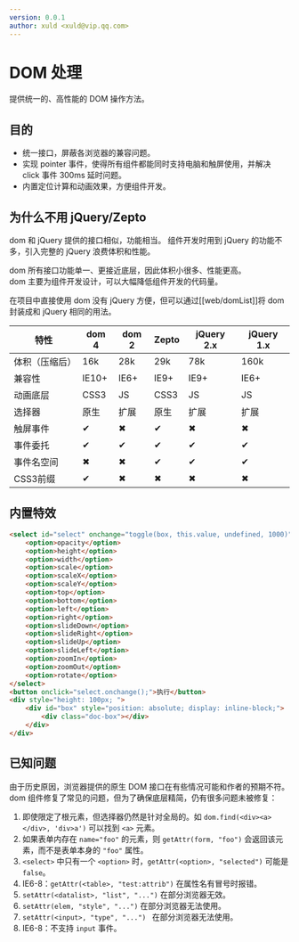 ```yaml
---
version: 0.0.1
author: xuld <xuld@vip.qq.com>
---
```

# DOM 处理
提供统一的、高性能的 DOM 操作方法。

## 目的
- 统一接口，屏蔽各浏览器的兼容问题。
- 实现 pointer 事件，使得所有组件都能同时支持电脑和触屏使用，并解决 click 事件 300ms 延时问题。
- 内置定位计算和动画效果，方便组件开发。

## 为什么不用 jQuery/Zepto
dom 和 jQuery 提供的接口相似，功能相当。
组件开发时用到 jQuery 的功能不多，引入完整的 jQuery 浪费体积和性能。

dom 所有接口功能单一、更接近底层，因此体积小很多、性能更高。    
dom 主要为组件开发设计，可以大幅降低组件开发的代码量。

在项目中直接使用 dom 没有 jQuery 方便，但可以通过[[web/domList]]将 dom 封装成和 jQuery 相同的用法。

特性         | dom 4  | dom 2   | Zepto     | jQuery 2.x  | jQuery 1.x 
-------------|--------|---------|-----------|------------|-------------
体积（压缩后） | 16k    | 28k     | 29k       | 78k        | 160k
兼容性        | IE10+  | IE6+     | IE9+     | IE9+       | IE6+
动画底层      | CSS3   | JS       | CSS3     | JS          | JS
选择器        | 原生    | 扩展     | 原生     | 扩展        | 扩展
触屏事件      | ✔      |  ✖      | ✔        | ✖          | ✖
事件委托      | ✔      |  ✔      | ✔        | ✔          | ✔
事件名空间    | ✖      |  ✖      | ✔        | ✔          | ✔
CSS3前缀     | ✔      |  ✖       | ✖        | ✖          | ✖

## 内置特效
```html demo hide doc
<select id="select" onchange="toggle(box, this.value, undefined, 1000)">
    <option>opacity</option>
    <option>height</option>
    <option>width</option>
    <option>scale</option>
    <option>scaleX</option>
    <option>scaleY</option>
    <option>top</option>
    <option>bottom</option>
    <option>left</option>
    <option>right</option>
    <option>slideDown</option>
    <option>slideRight</option>
    <option>slideUp</option>
    <option>slideLeft</option>
    <option>zoomIn</option>
    <option>zoomOut</option>
    <option>rotate</option>
</select>
<button onclick="select.onchange();">执行</button>
<div style="height: 100px; ">
    <div id="box" style="position: absolute; display: inline-block;">
        <div class="doc-box"></div>
    </div>
</div>
```

## 已知问题
由于历史原因，浏览器提供的原生 DOM 接口在有些情况可能和作者的预期不符。
dom 组件修复了常见的问题，但为了确保底层精简，仍有很多问题未被修复：
1. 即使限定了根元素，但选择器仍然是针对全局的。如 `dom.find(<div><a></div>, 'div>a')` 可以找到 `<a>` 元素。
2. 如果表单内存在 `name="foo"` 的元素，则 `getAttr(form, "foo")` 会返回该元素，而不是表单本身的 `"foo"` 属性。
3. `<select>` 中只有一个 `<option>` 时，`getAttr(<option>, "selected")` 可能是 `false`。
4. IE6-8：`getAttr(<table>, "test:attrib")` 在属性名有冒号时报错。
5. `setAttr(<datalist>, "list", "...")` 在部分浏览器无效。
6. `setAttr(elem, "style", "...")` 在部分浏览器无法使用。
7. `setAttr(<input>, "type", "...") ` 在部分浏览器无法使用。
8. IE6-8：不支持 `input` 事件。